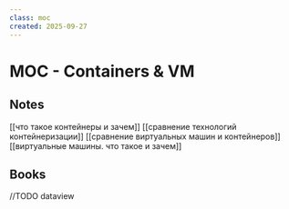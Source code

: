 ```yaml
---
class: moc
created: 2025-09-27
---
```

# MOC - Containers & VM

## Notes

[[что такое контейнеры и зачем]]
[[сравнение технологий контейнеризации]]
[[сравнение виртуальных машин и контейнеров]]
[[виртуальные машины. что такое и зачем]]

## Books

//TODO dataview
